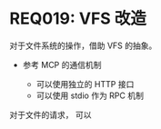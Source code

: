 # REQ019: VFS 改造

对于文件系统的操作，借助 VFS 的抽象。 

- 参考 MCP 的通信机制
    
    - 可以使用独立的 HTTP 接口
    - 可以使用 stdio 作为 RPC 机制

对于文件的请求， 可以       